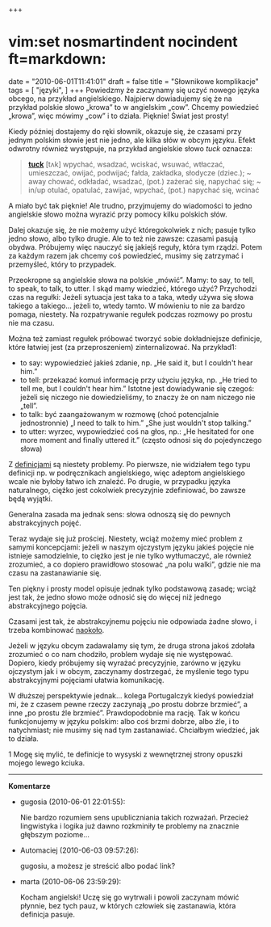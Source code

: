 +++
# vim:set nosmartindent nocindent ft=markdown:
date = "2010-06-01T11:41:01"
draft = false
title = "Słownikowe komplikacje"
tags = [ "języki", ]
+++
Powiedzmy że zaczynamy się uczyć nowego języka obcego, na przykład
angielskiego. Najpierw dowiadujemy się że na przykład polskie słowo „krowa” to
w angielskim „cow”. Chcemy powiedzieć „krowa”, więc mówimy „cow” i to działa.
Pięknie! Świat jest prosty!

Kiedy później dostajemy do ręki słownik, okazuje się, że czasami przy jednym
polskim słowie jest nie jedno, ale kilka słów w obcym języku. Efekt odwrotny
również występuje, na przykład angielskie słowo _tuck_ oznacza:

> [**tuck**](http://ling.pl/tuck) [tʌk] wpychać, wsadzać, wciskać, wsuwać,
> wtłaczać, umieszczać, owijać, podwijać; fałda, zakładka, słodycze (dziec.);
> ~ away chować, odkładać, wsadzać, (pot.) zażerać się, napychać się; ~ in/up
> otulać, opatulać, zawijać, wpychać, (pot.) napychać się, wcinać

A miało być tak pięknie! Ale trudno, przyjmujemy do wiadomości to jedno
angielskie słowo można wyrazić przy pomocy kilku polskich słów.

Dalej okazuje się, że nie możemy użyć któregokolwiek z nich; pasuje tylko
jedno słowo, albo tylko drugie. Ale to też nie zawsze: czasami pasują obydwa.
Próbujemy więc nauczyć się jakiejś reguły, która tym rządzi. Potem za każdym
razem jak chcemy coś powiedzieć, musimy się zatrzymać i przemyśleć, który to
przypadek.

Przeokropne są angielskie słowa na polskie „mówić”. Mamy: to say, to tell, to
speak, to talk, to utter. I skąd mamy wiedzieć, którego użyć? Przychodzi czas
na regułki: Jeżeli sytuacja jest taka to a taka, wtedy używa się słowa takiego
a takiego... jeżeli to, wtedy tamto. W mówieniu to nie za bardzo pomaga,
niestety. Na rozpatrywanie regułek podczas rozmowy po prostu nie ma czasu.

Można też zamiast regułek próbować tworzyć sobie dokładniejsze definicje,
które łatwiej jest (za przeproszeniem) zinternalizować. Na przykład1:

  * to say: wypowiedzieć jakieś zdanie, np. „He said it, but I couldn't hear
    him.”
  * to tell: przekazać komuś informację przy użyciu języka, np. „He tried to
    tell me, but I couldn't hear him.” Istotne jest dowiadywanie się czegoś:
    jeżeli się niczego nie dowiedzieliśmy, to znaczy że on nam niczego nie
    „tell”.
  * to talk: być zaangażowanym w rozmowę (choć potencjalnie jednostronnie) „I
    need to talk to him.” „She just wouldn't stop talking.”
  * to utter: wyrzec, wypowiedzieć coś na głos, np.: „He hesitated for one more
    moment and finally uttered it.” (często odnosi się do pojedynczego słowa)

Z [definicjami](spotkaj-dyskutanta/index.md) są
niestety problemy. Po pierwsze, nie widziałem tego typu definicji np. w
podręcznikach angielskiego, więc adeptom angielskiego wcale nie byłoby łatwo
ich znaleźć. Po drugie, w przypadku języka naturalnego, ciężko jest cokolwiek
precyzyjnie zdefiniować, bo zawsze będą wyjątki.

Generalna zasada ma jednak sens: słowa odnoszą się do pewnych abstrakcyjnych
pojęć.

Teraz wydaje się już prościej. Niestety, wciąż możemy mieć problem z samymi
koncepcjami: jeżeli w naszym ojczystym języku jakieś pojęcie nie istnieje
samodzielnie, to ciężko jest je nie tylko wytłumaczyć, ale również zrozumieć,
a co dopiero prawidłowo stosować „na polu walki”, gdzie nie ma czasu na
zastanawianie się.

Ten piękny i prosty model opisuje jednak tylko podstawową zasadę; wciąż jest
tak, że jedno słowo może odnosić się do więcej niż jednego abstrakcyjnego
pojęcia.

Czasami jest tak, że abstrakcyjnemu pojęciu nie odpowiada żadne słowo, i trzeba
kombinować
[naokoło](http://automaciej.jogger.pl/2010/05/28/ewidentnie-mi-go-brak/).

Jeżeli w języku obcym zadawalamy się tym, że druga strona jakoś zdołała
zrozumieć o co nam chodziło, problem wydaje się nie występować. Dopiero, kiedy
próbujemy się wyrażać precyzyjnie, zarówno w języku ojczystym jak i w obcym,
zaczynamy dostrzegać, że myślenie tego typu abstrakcyjnymi pojęciami ułatwia
komunikację.

W dłuższej perspektywie jednak... kolega Portugalczyk kiedyś powiedział mi, że
z czasem pewne rzeczy zaczynają „po prostu dobrze brzmieć”, a inne „po prostu
źle brzmieć”. Prawdopodobnie ma rację. Tak w końcu funkcjonujemy w języku
polskim: albo coś brzmi dobrze, albo źle, i to natychmiast; nie musimy się nad
tym zastanawiać. Chciałbym wiedzieć, jak to działa.

1 Mogę się mylić, te definicje to wysyski z wewnętrznej strony opuszki mojego
lewego kciuka.

----
**Komentarze**

* gugosia (2010-06-01 22:01:55): <p>Nie bardzo rozumiem sens upubliczniania
  takich rozważań. Przecież lingwistyka i logika już dawno rozkminiły te
  problemy na znacznie głębszym poziome...</p>
* Automaciej (2010-06-03 09:57:26): <p>gugosiu, a możesz je streścić albo podać
  link?</p>
* marta (2010-06-06 23:59:29): <p>Kocham angielski! Uczę się go wytrwali i
  powoli zaczynam mówić płynnie, bez tych pauz, w których człowiek się
  zastanawia, która definicja pasuje.</p>
